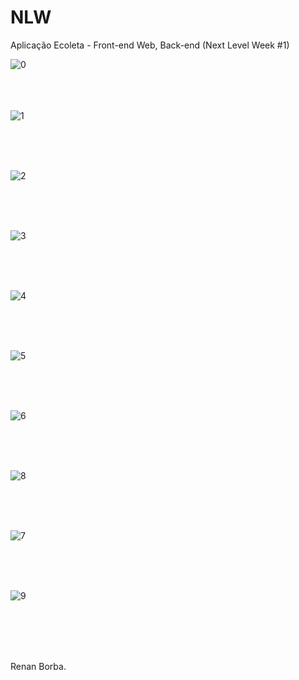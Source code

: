 # NLW
Aplicação Ecoleta - Front-end Web, Back-end (Next Level Week #1)

![0](https://user-images.githubusercontent.com/48495838/83978346-41005100-a8dd-11ea-838b-bb9e4d487684.png) 

<br><br><br>
![1](https://user-images.githubusercontent.com/48495838/83978347-42317e00-a8dd-11ea-87fd-a089857c7936.png) 

<br><br><br>

![2](https://user-images.githubusercontent.com/48495838/83978348-42ca1480-a8dd-11ea-8922-680a884c094d.png) 

<br><br><br>

![3](https://user-images.githubusercontent.com/48495838/83978349-4362ab00-a8dd-11ea-8fe2-2182e0f1d2cf.png) 

<br><br><br>

![4](https://user-images.githubusercontent.com/48495838/83978357-54abb780-a8dd-11ea-878a-8f45b1e049eb.png) 

<br><br><br>

![5](https://user-images.githubusercontent.com/48495838/83978358-55dce480-a8dd-11ea-994c-15c6c58e0c39.png) 

<br><br><br>

![6](https://user-images.githubusercontent.com/48495838/83978359-56757b00-a8dd-11ea-8c28-2f73cbed985c.png) 

<br><br><br>

![8](https://user-images.githubusercontent.com/48495838/83978361-570e1180-a8dd-11ea-91dd-7a8762e900ca.png) 

<br><br><br>

![7](https://user-images.githubusercontent.com/48495838/83978360-56757b00-a8dd-11ea-9cde-889b8e1bef21.png) 

<br><br><br>

![9](https://user-images.githubusercontent.com/48495838/83978514-5de95400-a8de-11ea-9cdf-9bffb51b48a6.png)


<br><br><br><br>

Renan Borba.
